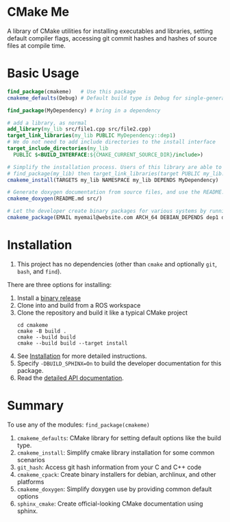 # CMake Me
A library of CMake utilities for installing executables and libraries,
setting default compiler flags, accessing git commit hashes and
hashes of source files at compile time.  

# Basic Usage
```cmake
find_package(cmakeme)   # Use this package
cmakeme_defaults(Debug) # Default build type is Debug for single-generator builds

find_package(MyDependency) # bring in a dependency

# add a library, as normal 
add_library(my_lib src/file1.cpp src/file2.cpp)
target_link_libraries(my_lib PUBLIC MyDependency::dep1) 
# We do not need to add include directories to the install interface
target_include_directories(my_lib
  PUBLIC $<BUILD_INTERFACE:${CMAKE_CURRENT_SOURCE_DIR}/include>)

# Simplify the installation process. Users of this library are able to
# find_package(my_lib) then target_link_libraries(target PUBLIC my_lib::my_lib
cmakeme_install(TARGETS my_lib NAMESPACE my_lib DEPENDS MyDependency)

# Generate doxygen documentation from source files, and use the README.md as the first page
cmakeme_doxygen(README.md src/)

# Let the developer create binary packages for various systems by running `make package`
cmakeme_package(EMAIL myemail@website.com ARCH_64 DEBIAN_DEPENDS dep1 dep2 ARCHLINUX_DEPENDS dep1a dep2a)
```


# Installation
1. This project has no dependencies (other than `cmake` and optionally `git`, `bash`, and `find`).

There are three options for installing:
1. Install a [binary release](https://github.com/omnid/cmakeme/releases)
2. Clone into and build from a ROS workspace 
3. Clone the repository and build it like a typical CMake project
   ```
   cd cmakeme
   cmake -B build .
   cmake --build build
   cmake --build build --target install
   ```
4. See [Installation](https://github.com/omnid/omnid_docs/blob/master/Installation.md) for more detailed instructions.
5. Specify `-DBUILD_SPHINX=On` to build the developer documentation for this package.
6. Read the [detailed API documentation](https://omnid.github.io/cmakeme).    

# Summary
To use any of the modules:
`find_package(cmakeme)`

1. `cmakeme_defaults`: CMake library for setting default options like the build type.
2. `cmakeme_install`: Simplify cmake library installation for some common scenarios
3. `git_hash`: Access git hash information from your C and C++ code
4. `cmakeme_cpack`: Create binary installers for debian, archlinux, and other platforms
5. `cmakeme_doxygen`: Simplify doxygen use by providing common default options
6. `sphinx_cmake`: Create official-looking CMake documentation using sphinx.
